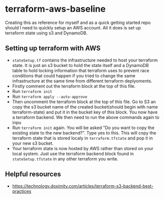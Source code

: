 # terraform-aws-baseline

Creating this as reference for myself and as a quick getting started repo should I need to quickly setup an AWS account.
All it does is set up terraform state using s3 and DynamoDB.

## Setting up terraform with AWS

-   `stateSetup.tf` contains the infrastructure needed to host your terraform state. It is just an s3 bucket to hold the state itself and a DynamoDB table to hold locking information that terraform uses to prevent race conditions that could happen if you tried to change the same infrastructure at the same time from different terraform deplyoments.
-   Firstly comment out the terraform block at the top of this file.
-   Run `terraform init`
-   Run `terraform apply --auto-approve`
-   Then uncomment the terraform block at the top of this file. Go to S3 an copy the s3 bucket name of the created bucket(should begin with name terraform-state) and put it in the bucket key of this block. You now have a terraform backend. We then need to run the above commands again to inpu
-   Run `terraform init` again. You will be asked "Do you want to copy the existing state to the new backend?". Type yes to this. This will copy the terraform state that is stored localy in `terraform.tfstate` and pop it in your new s3 bucket.
-   Your terraform state is now hosted by AWS rather than stored on your local system. Just use the terraform backend block found in `stateSetup.tfstate` in any other terraform you write.

## Helpful resources

-   https://technology.doximity.com/articles/terraform-s3-backend-best-practices
